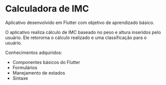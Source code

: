# Calculadora de IMC
Aplicativo desenvolvido em Flutter com objetivo de aprendizado básico. 

O aplicativo realiza cálculo de IMC baseado no peso e altura inseridos pelo usuário. Ele retororna o cálculo realizado e uma classificação para o usuário.

Conhecimentos adquiridos:
- Componentes básicos do Flutter
- Formulários
- Manejamento de estados
- Sintaxe